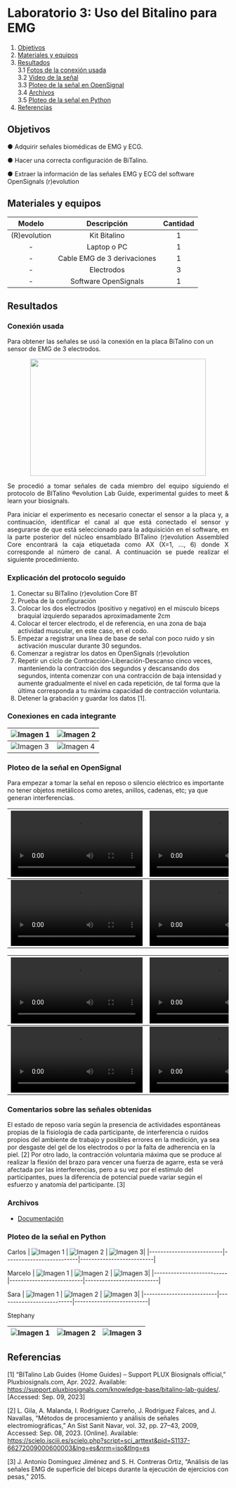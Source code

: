 # Laboratorio 3: Uso del Bitalino para EMG

1. [Objetivos](#obj)
2. [Materiales y equipos](#mat)
3. [Resultados](#resul)\
     3.1 [Fotos de la conexión usada](#conex)\
     3.2 [Video de la señal](#senal)\
     3.3 [Ploteo de la señal en OpenSignal](#plot)\
     3.4 [Archivos](#arch)\
     3.5 [Ploteo de la señal en Python](#plote)
4. [Referencias](#ref)

## Objetivos <a name="obj"></a>

● Adquirir señales biomédicas de EMG y ECG.

● Hacer una correcta configuración de BiTalino.

● Extraer la información de las señales EMG y ECG del software OpenSignals (r)evolution

## Materiales y equipos <a name="mat"></a>


| Modelo | Descripción | Cantidad |
|:-------------:|:-------------:|:-------------:|
| (R)evolution | Kit Bitalino | 1 |
| - | Laptop o PC | 1 |
| - | Cable EMG de 3 derivaciones | 1 |
| - | Electrodos | 3 |
| - | Software OpenSignals | 1 |



## Resultados <a name="resul"></a>

### Conexión usada <a name="conex"></a>

Para obtener las señales se usó la conexión en la placa BiTalino con un sensor de EMG de 3 electrodos.

<p align="center"><img src="https://github.com/StephanySamaniego/ISB_Grupo2-2023-2/blob/main/Dise%C3%B1o/Posicion%20_electrodos.jpg?raw=true" width="400" height="266"></p>
</p>

<p align="justify">
Se procedió a tomar señales de cada miembro del equipo siguiendo el protocolo de BITalino ®evolution Lab Guide, experimental guides to meet & learn your biosignals.

<p align="justify">
Para iniciar el experimento es necesario conectar el sensor a la placa y, a continuación, identificar el canal al que está conectado el sensor y asegurarse de que está seleccionado para la adquisición en el software, en la parte posterior del núcleo ensamblado BITalino (r)evolution Assembled Core encontrará la caja etiquetada como AX (X=1, ..., 6) donde X corresponde al número de canal. A continuación se puede realizar el siguiente procedimiento.

### Explicación del protocolo seguido

1. Conectar su BITalino (r)evolution Core BT
2. Prueba de la configuración
3. Colocar los dos electrodos (positivo y negativo) en el músculo bíceps braquial izquierdo separados aproximadamente 2cm
4. Colocar el tercer electrodo, el de referencia, en una zona de baja actividad muscular, en este caso, en el codo.
5. Empezar a registrar una línea de base de señal con poco ruido y sin activación muscular durante 30 segundos.
6. Comenzar a registrar los datos en OpenSignals (r)evolution
7. Repetir un ciclo de Contracción-Liberación-Descanso cinco veces, manteniendo la contracción dos segundos y descansando dos segundos, intenta comenzar con una contracción de baja intensidad y aumente gradualmente el nivel en cada repetición, de tal forma que la última corresponda a tu máxima capacidad de contracción voluntaria.
8. Detener  la grabación y guardar los datos [1].

### Conexiones en cada integrante

| ![Imagen 1](https://github.com/StephanySamaniego/ISB_Grupo2-2023-2/blob/main/Dise%C3%B1o/Conexion_Carlos.jpg?raw=true) | ![Imagen 2](https://github.com/StephanySamaniego/ISB_Grupo2-2023-2/blob/main/Dise%C3%B1o/Conexion_Marcelo.jpg?raw=true) |
|--------------------------|--------------------------|
| ![Imagen 3](https://github.com/StephanySamaniego/ISB_Grupo2-2023-2/blob/main/Dise%C3%B1o/Conexion_Sara.jpg?raw=true) | ![Imagen 4](https://github.com/StephanySamaniego/ISB_Grupo2-2023-2/blob/main/Dise%C3%B1o/Conexion_Steph.jpg?raw=true) |

### Ploteo de la señal en OpenSignal <a name="plot"></a>
Para empezar a tomar la señal en reposo o silencio eléctrico es importante no tener objetos metálicos como aretes, anillos, cadenas, etc; ya que generan interferencias.


|<video src=" https://github.com/StephanySamaniego/ISB_Grupo2-2023-2/assets/99302662/f83ecbe1-9d87-483c-9fca-0acb900327c7">|<video src="https://github.com/StephanySamaniego/ISB_Grupo2-2023-2/assets/99302662/f83ecbe1-9d87-483c-9fca-0acb900327c7">|
|--------------------------|--------------------------|
|<video src="https://github.com/StephanySamaniego/ISB_Grupo2-2023-2/assets/99302662/ab7bdc4d-9740-4748-a667-f6e4897306f6 ">|<video src="https://github.com/StephanySamaniego/ISB_Grupo2-2023-2/assets/99302662/16f3f9ee-0a9f-429c-9950-d94414c28468">|

|<video src=" https://github.com/StephanySamaniego/ISB_Grupo2-2023-2/assets/99302662/f83ecbe1-9d87-483c-9fca-0acb900327c7">|<video src="https://github.com/StephanySamaniego/ISB_Grupo2-2023-2/assets/99302662/ab7bdc4d-9740-4748-a667-f6e4897306f6">|
|--------------------------|--------------------------|
|<video src="https://github.com/StephanySamaniego/ISB_Grupo2-2023-2/assets/99302662/ab7bdc4d-9740-4748-a667-f6e4897306f6 ">|<video src="https://github.com/StephanySamaniego/ISB_Grupo2-2023-2/assets/99302662/2f495126-186e-4d6d-9352-d40d366348fd">|



### Comentarios sobre las señales obtenidas

El estado de reposo varía según la presencia de actividades espontáneas propias de la fisiología de cada participante, de interferencia o ruidos propios del ambiente de trabajo y posibles errores en la medición, ya sea por desgaste del gel de los electrodos o por la falta de adherencia en la piel. [2]
Por otro lado, la contracción voluntaria máxima que se produce al realizar la flexión del brazo para vencer una fuerza de agarre, esta se verá afectada por las interferencias, pero a su vez por el estímulo del participantes, pues la diferencia de potencial puede variar según el esfuerzo y anatomía del participante. [3]

### Archivos <a name="arch"></a>

- [Documentación](https://github.com/StephanySamaniego/ISB_Grupo2-2023-2/tree/main/Documentacion/Laboratorio%2003%20-%20BiTalino/Documentos)

### Ploteo de la señal en Python <a name="plote"></a>

Carlos
| ![Imagen 1](https://github.com/StephanySamaniego/ISB_Grupo2-2023-2/blob/main/Dise%C3%B1o/Laboratorio_03/Se%C3%B1al_Carlos.JPG?raw=true) | ![Imagen 2](https://github.com/StephanySamaniego/ISB_Grupo2-2023-2/blob/main/Dise%C3%B1o/Laboratorio_03/FFT_Carlos.JPG?raw=true) | ![Imagen 3](https://github.com/StephanySamaniego/ISB_Grupo2-2023-2/blob/main/Dise%C3%B1o/Laboratorio_03/Segmentos_Carlos.JPG?raw=true)|
|--------------------------|--------------------------|--------------------------|

Marcelo
| ![Imagen 1](https://github.com/StephanySamaniego/ISB_Grupo2-2023-2/blob/main/Dise%C3%B1o/Laboratorio_03/Se%C3%B1al_Marcelo.JPG?raw=true) | ![Imagen 2](https://github.com/StephanySamaniego/ISB_Grupo2-2023-2/blob/main/Dise%C3%B1o/Laboratorio_03/FFT_Marcelo.JPG?raw=true) | ![Imagen 3](https://github.com/StephanySamaniego/ISB_Grupo2-2023-2/blob/main/Dise%C3%B1o/Laboratorio_03/Segmentos_Marcelo.JPG?raw=true)|
|--------------------------|--------------------------|--------------------------|

Sara
| ![Imagen 1](https://github.com/StephanySamaniego/ISB_Grupo2-2023-2/blob/main/Dise%C3%B1o/Laboratorio_03/Se%C3%B1al_Sara.JPG?raw=true) | ![Imagen 2](https://github.com/StephanySamaniego/ISB_Grupo2-2023-2/blob/main/Dise%C3%B1o/Laboratorio_03/FFT_Sara.JPG?raw=true) | ![Imagen 3](https://github.com/StephanySamaniego/ISB_Grupo2-2023-2/blob/main/Dise%C3%B1o/Laboratorio_03/Segmentos_Sara.JPG?raw=true)|
|--------------------------|--------------------------|--------------------------|

Stephany

| ![Imagen 1](https://github.com/StephanySamaniego/ISB_Grupo2-2023-2/blob/main/Dise%C3%B1o/Laboratorio_03/Se%C3%B1al_Stephany.JPG?raw=true) | ![Imagen 2](https://github.com/StephanySamaniego/ISB_Grupo2-2023-2/blob/main/Dise%C3%B1o/Laboratorio_03/FFT_Stephany.JPG?raw=true) | ![Imagen 3](https://github.com/StephanySamaniego/ISB_Grupo2-2023-2/blob/main/Dise%C3%B1o/Laboratorio_03/Segmentos_Stephany.JPG?raw=true)|
|--------------------------|--------------------------|--------------------------|

## Referencias <a name="ref"></a>


[1] “BITalino Lab Guides (Home Guides) – Support PLUX Biosignals official,” Pluxbiosignals.com, Apr. 2022. Available: https://support.pluxbiosignals.com/knowledge-base/bitalino-lab-guides/. [Accessed: Sep. 09, 2023]

[2] L. Gila, A. Malanda, I. Rodríguez Carreño, J. Rodríguez Falces, and J. Navallas, “Métodos de procesamiento y análisis de señales electromiográficas,” An Sist Sanit Navar, vol. 32, pp. 27–43, 2009, Accessed: Sep. 08, 2023. [Online]. Available: https://scielo.isciii.es/scielo.php?script=sci_arttext&pid=S1137-66272009000600003&lng=es&nrm=iso&tlng=es 

[3] J. Antonio Domínguez Jiménez and S. H. Contreras Ortiz, “Análisis de las señales EMG de superficie del bíceps durante la ejecución de ejercicios con pesas,” 2015.
‌
